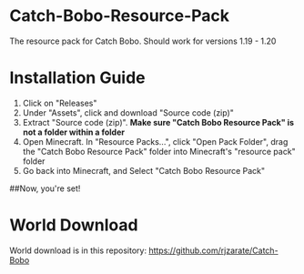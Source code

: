 # Catch-Bobo-Resource-Pack
The resource pack for Catch Bobo.
Should work for versions 1.19 - 1.20

# Installation Guide
1. Click on "Releases"
2. Under "Assets", click and download "Source code (zip)"
3. Extract "Source code (zip)". **Make sure "Catch Bobo Resource Pack" is not a folder within a folder**
4. Open Minecraft. In "Resource Packs...", click "Open Pack Folder", drag the "Catch Bobo Resource Pack" folder into Minecraft's "resource pack" folder
5. Go back into Minecraft, and Select "Catch Bobo Resource Pack"

##Now, you're set!

# World Download
World download is in this repository: https://github.com/rjzarate/Catch-Bobo
